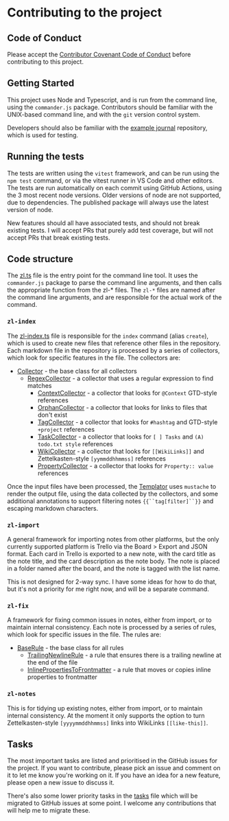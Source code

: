 # Contributing to the project

## Code of Conduct

Please accept the [Contributor Covenant Code of Conduct](CODE_OF_CONDUCT.md) before contributing to this project.

## Getting Started

This project uses Node and Typescript, and is run from the command line, using the `commander.js` package. Contributors should be familiar with the UNIX-based command line, and with the `git` version control system.

Developers should also be familiar with the [example journal](https://github.com/zettel-lint/example) repository, which is used for testing.

## Running the tests

The tests are written using the `vitest` framework, and can be run using the `npm test` command, or via the vitest runner in VS Code and other editors. The tests are run automatically on each commit using GitHub Actions, using the 3 most recent node versions. Older versions of node are not supported, due to dependencies. The published package will always use the latest version of node.

New features should all have associated tests, and should not break existing tests. I will accept PRs that purely add test coverage, but will not accept PRs that break existing tests.

## Code structure

The [zl.ts](src/zl.ts) file is the entry point for the command line tool. It uses the `commander.js` package to parse the command line arguments, and then calls the appropriate function from the zl-* files. The `zl-*` files are named after the command line arguments, and are responsible for the actual work of the command.

### `zl-index`

The [zl-index.ts](src/zl-index.ts) file is responsible for the `index` command (alias `create`), which is used to create new files that reference other files in the repository. Each markdown file in the repository is processed by a series of collectors, which look for specific features in the file. The collectors are:

- [Collector](src/collectors/collector.ts) - the base class for all collectors
  - [RegexCollector](src/collectors/regex-collector.ts) - a collector that uses a regular expression to find matches
    - [ContextCollector](src/collectors/context-collector.ts) - a collector that looks for `@Context` GTD-style references
    - [OrphanCollector](src/collectors/orphan-collector.ts) - a collector that looks for links to files that don't exist
    - [TagCollector](src/collectors/tag-collector.ts) - a collector that looks for `#hashtag` and GTD-style `+project` references
    - [TaskCollector](src/collectors/task-collector.ts) - a collector that looks for `[ ] Tasks` and `(A) todo.txt style` references
    - [WikiCollector](src/collectors/wiki-collector.ts) - a collector that looks for `[[WikiLinks]]` and Zettelkasten-style `[yymmddhhmmss]` references
    - [PropertyCollector](src/PropertyCollector.ts) - a collector that looks for `Property:: value` references

Once the input files have been processed, the [Templator](src/Templator.ts) uses `mustache` to render the output file, using the data collected by the collectors, and some additional annotations to support filtering notes `{{``tag[filter]``}}` and escaping markdown characters.

### `zl-import`

A general framework for importing notes from other platforms, but the only currently supported platform is Trello via the Board > Export and JSON format. Each card in Trello is exported to a new note, with the card title as the note title, and the card description as the note body. The note is placed in a folder named after the board, and the note is tagged with the list name.

This is not designed for 2-way sync. I have some ideas for how to do that, but it's not a priority for me right now, and will be a separate command.

### `zl-fix`

A framework for fixing common issues in notes, either from import, or to maintain internal consistency. Each note is processed by a series of rules, which look for specific issues in the file. The rules are:

- [BaseRule](src/rules/BaseRule.ts) - the base class for all rules
  - [TrailingNewlineRule](src/rules/TrailingNewlineRule.ts) - a rule that ensures there is a trailing newline at the end of the file
  - [InlinePropertiesToFrontmatter](src/rules/InlinePropertiesToFrontmatterRule.ts) - a rule that moves or copies inline properties to frontmatter

### `zl-notes`

This is for tidying up existing notes, either from import, or to maintain internal consistency. At the moment it only supports the option to turn Zettelkasten-style `[yyyymmddhhmmss]` links into WikiLinks `[[like-this]]`.

## Tasks

The most important tasks are listed and prioritised in the GitHub issues for the project. If you want to contribute, please pick an issue and comment on it to let me know you're working on it. If you have an idea for a new feature, please open a new issue to discuss it.

There's also some lower priority tasks in the [tasks](tasks.md) file which will be migrated to GitHub issues at some point. I welcome any contributions that will help me to migrate these.

